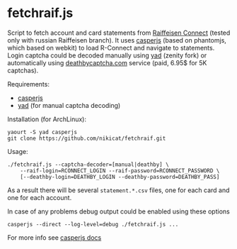 fetchraif.js
===========

Script to fetch account and card statements from [Raiffeisen Connect](https://connect.raiffeisen.ru) (tested only with russian Raiffeisen branch).
It uses [casperjs](http://casperjs.org/) (based on phantomjs, which based on webkit) to load R-Connect and navigate to statements.
Login captcha could be decoded manually using [yad](http://code.google.com/p/yad/) (zenity fork) or automatically using [deathbycaptcha.com](http://deathbycaptcha.com) service (paid, 6.95$ for 5K captchas).

Requirements:
 -   [casperjs](http://casperjs.org/)
 -   [yad](http://code.google.com/p/yad/) (for manual captcha decoding)

Installation (for ArchLinux):

    yaourt -S yad casperjs
    git clone https://github.com/nikicat/fetchraif.git

Usage:

    ./fetchraif.js --captcha-decoder=[manual|deathby] \
        --raif-login=RCONNECT_LOGIN --raif-password=RCONNECT_PASSWORD \
        [--deathby-login=DEATHBY_LOGIN --deathby-password=DEATHBY_PASS]
As a result there will be several `statement.*.csv` files, one for each card and one for each account.

In case of any problems debug output could be enabled using these options

    casperjs --direct --log-level=debug ./fetchraif.js ...
For more info see [casperjs docs](http://docs.casperjs.org)
